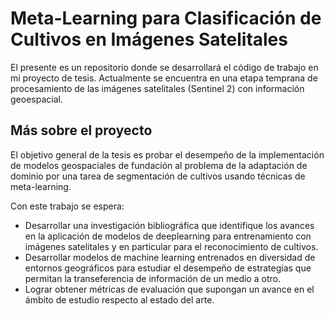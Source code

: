 # Meta-Learning para Clasificación de Cultivos en Imágenes Satelitales

El presente es un repositorio donde se desarrollará el código de trabajo en mi proyecto de tesis.
Actualmente se encuentra en una etapa temprana de procesamiento de las imágenes satelitales (Sentinel 2) con información geoespacial.

## Más sobre el proyecto
El objetivo general de la tesis es probar el desempeño de la implementación de modelos geospaciales de fundación al problema de la adaptación de dominio por una tarea de segmentación de cultivos usando técnicas de meta-learning.


Con este trabajo se espera:
- Desarrollar una investigación bibliográfica que identifique los avances en la aplicación de modelos de deeplearning para entrenamiento con imágenes satelitales y en particular para el reconocimiento de cultivos.
- Desarrollar modelos de machine learning entrenados en diversidad de entornos geográficos para estudiar el desempeño de estrategias que permitan la transeferencia de información de un medio a otro.
- Lograr obtener métricas de evaluación que supongan un avance en el ámbito de estudio respecto al estado del arte.
